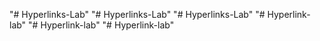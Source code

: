 "# Hyperlinks-Lab" 
"# Hyperlinks-Lab" 
"# Hyperlinks-Lab" 
"# Hyperlink-lab" 
"# Hyperlink-lab" 
"# Hyperlink-lab" 
